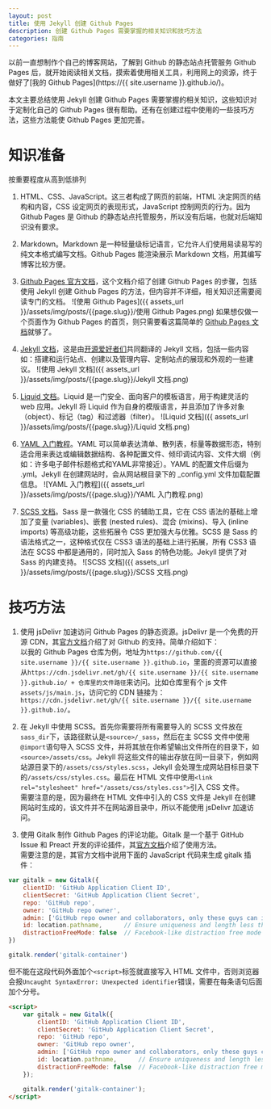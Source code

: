 ```yaml
---
layout: post
title: 使用 Jekyll 创建 Github Pages
description: 创建 Github Pages 需要掌握的相关知识和技巧方法
categories: 指南
---
```

以前一直想制作个自己的博客网站，了解到 Github 的静态站点托管服务 Github Pages 后，就开始阅读相关文档，摸索着使用相关工具，利用网上的资源，终于做好了[我的 Github Pages](https://{{ site.username }}.github.io/)。

本文主要总结使用 Jekyll 创建 Github Pages 需要掌握的相关知识，这些知识对于定制化自己的 Github Pages 很有帮助。还有在创建过程中使用的一些技巧方法，这些方法能使 Github Pages 更加完善。

# 知识准备

按重要程度从高到低排列
1. HTML、CSS、JavaScript。这三者构成了网页的前端，HTML 决定网页的结构和内容，CSS 设定网页的表现形式，JavaScript 控制网页的行为。因为 Github Pages 是 Github 的静态站点托管服务，所以没有后端，也就对后端知识没有要求。

2. Markdown。Markdown 是一种轻量级标记语言，它允许人们使用易读易写的纯文本格式编写文档。Github Pages 能渲染展示 Markdown 文档，用其编写博客比较方便。

3. [Github Pages 官方文档](https://docs.github.com/cn/github/working-with-github-pages)，这个文档介绍了创建 Github Pages 的步骤，包括使用 Jekyll 创建 Github Pages 的方法，但内容并不详细，相关知识还需要阅读专门的文档。
![使用 Github Pages]({{ assets_url }}/assets/img/posts/{{page.slug}}/使用 Github Pages.png)
如果想仅做一个页面作为 Github Pages 的首页，则只需要看这篇简单的 [Github Pages 文档](https://pages.github.com/)就够了。

4. [Jekyll 文档](http://jekyllcn.com/docs/home/)，这是由[开源爱好者们](https://github.com/xcatliu/jekyllcn/graphs/contributors)共同翻译的 Jekyll 文档，包括一些内容如：搭建和运行站点、创建以及管理内容、定制站点的展现和外观的一些建议。
![使用 Jekyll 文档]({{ assets_url }}/assets/img/posts/{{page.slug}}/Jekyll 文档.png)

5. [Liquid 文档](https://liquid.bootcss.com/)。Liquid 是一门安全、面向客户的模板语言，用于构建灵活的 web 应用。Jekyll 将 Liquid 作为自身的模版语言，并且添加了许多对象（object）、标记（tag）和过滤器（filter）。
![Liquid 文档]({{ assets_url }}/assets/img/posts/{{page.slug}}/Liquid 文档.png)

6. [YAML 入门教程](https://www.runoob.com/w3cnote/yaml-intro.html)。YAML 可以简单表达清单、散列表，标量等数据形态，特别适合用来表达或编辑数据结构、各种配置文件、倾印调试内容、文件大纲（例如：许多电子邮件标题格式和YAML非常接近）。YAML 的配置文件后缀为 .yml。Jekyll 在创建网站时，会从网站根目录下的 _config.yml 文件加载配置信息。
![YAML 入门教程]({{ assets_url }}/assets/img/posts/{{page.slug}}/YAML 入门教程.png)

7. [SCSS 文档](https://www.sass.hk/docs/)。Sass 是一款强化 CSS 的辅助工具，它在 CSS 语法的基础上增加了变量 (variables)、嵌套 (nested rules)、混合 (mixins)、导入 (inline imports) 等高级功能，这些拓展令 CSS 更加强大与优雅。SCSS 是 Sass 的语法格式之一，这种格式仅在 CSS3 语法的基础上进行拓展，所有 CSS3 语法在 SCSS 中都是通用的，同时加入 Sass 的特色功能。Jekyll 提供了对 Sass 的内建支持。
![SCSS 文档]({{ assets_url }}/assets/img/posts/{{page.slug}}/SCSS 文档.png)

# 技巧方法

1. 使用 jsDelivr 加速访问 Github Pages 的静态资源。jsDelivr 是一个免费的开源 CDN，其[官方文档](https://www.jsdelivr.com/features#gh)介绍了对 Github 的支持。简单介绍如下：<br>
以我的 Github Pages 仓库为例，地址为`https://github.com/{{ site.username }}/{{ site.username }}.github.io`，里面的资源可以直接从`https://cdn.jsdelivr.net/gh/{{ site.username }}/{{ site.username }}.github.io/ + 仓库里的文件路径`来访问。比如仓库里有个 js 文件`assets/js/main.js`，访问它的 CDN 链接为：`https://cdn.jsdelivr.net/gh/{{ site.username }}/{{ site.username }}.github.io/`。

2. 在 Jekyll 中使用 SCSS。首先你需要将所有需要导入的 SCSS 文件放在`sass_dir`下，该路径默认是`<source>/_sass`，然后在主 SCSS 文件中使用`@import`语句导入 SCSS 文件，并将其放在你希望输出文件所在的目录下，如`<source>/assets/css`。Jekyll 将这些文件的输出存放在同一目录下，例如网站源目录下的`/assets/css/styles.scss`，Jekyll 会处理生成网站目标目录下的`/assets/css/styles.css`。最后在 HTML 文件中使用`<link rel="stylesheet" href="/assets/css/styles.css">`引入 CSS 文件。<br>
需要注意的是，因为最终在 HTML 文件中引入的 CSS 文件是 Jekyll 在创建网站时生成的，该文件并不在网站源目录中，所以不能使用 jsDelivr 加速访问。

3. 使用 Gitalk 制作 Github Pages 的评论功能。Gitalk 是一个基于 GitHub Issue 和 Preact 开发的评论插件，其[官方文档](https://github.com/gitalk/gitalk/blob/master/readme-cn.md)介绍了使用方法。<br>
需要注意的是，其官方文档中说用下面的 JavaScript 代码来生成 gitalk 插件：

``` javascript
var gitalk = new Gitalk({
    clientID: 'GitHub Application Client ID',
    clientSecret: 'GitHub Application Client Secret',
    repo: 'GitHub repo',
    owner: 'GitHub repo owner',
    admin: ['GitHub repo owner and collaborators, only these guys can initialize github issues'],
    id: location.pathname,      // Ensure uniqueness and length less than 50
    distractionFreeMode: false  // Facebook-like distraction free mode
})

gitalk.render('gitalk-container')
```

但不能在这段代码外面加个`<script>`标签就直接写入 HTML 文件中，否则浏览器会报`Uncaught SyntaxError: Unexpected identifier`错误，需要在每条语句后面加个分号。

``` html
<script>
    var gitalk = new Gitalk({
        clientID: 'GitHub Application Client ID',
        clientSecret: 'GitHub Application Client Secret',
        repo: 'GitHub repo',
        owner: 'GitHub repo owner',
        admin: ['GitHub repo owner and collaborators, only these guys can initialize github issues'],
        id: location.pathname,      // Ensure uniqueness and length less than 50
        distractionFreeMode: false  // Facebook-like distraction free mode
    });

    gitalk.render('gitalk-container');
</script>
```